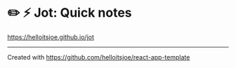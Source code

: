 # :pencil2: :zap: Jot: Quick notes

https://helloitsjoe.github.io/jot

---

Created with https://github.com/helloitsjoe/react-app-template
